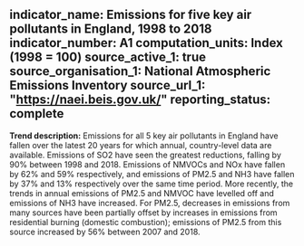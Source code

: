 indicator_name: Emissions for five key air pollutants in England, 1998 to 2018
indicator_number: A1
computation_units: Index (1998 = 100)
source_active_1: true
source_organisation_1: National Atmospheric Emissions Inventory
source_url_1: "https://naei.beis.gov.uk/"
reporting_status: complete
---
**Trend description:** Emissions for all 5 key air pollutants in England have fallen over the latest 20 years for which annual, country-level data are available. Emissions of SO2 have seen the greatest reductions, falling by 90% between 1998 and 2018. Emissions of NMVOCs and NOx have fallen by 62% and 59% respectively, and emissions of PM2.5 and NH3 have fallen by 37% and 13% respectively over the same time period. More recently, the trends in annual emissions of PM2.5 and NMVOC have levelled off and emissions of NH3 have increased. For PM2.5, decreases in emissions from many sources have been partially offset by increases in emissions from residential burning (domestic combustion); emissions of PM2.5 from this source increased by 56% between 2007 and 2018.

